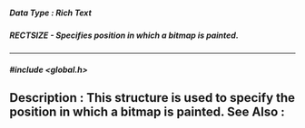 ##### Data Type : Rich Text
##### RECTSIZE - Specifies position in which a bitmap is painted.
---
##### #include <global.h>
**Description :**
This structure is used to specify the position in which a bitmap is painted.
**See Also :**
[](D:/md_files/.md)
---
